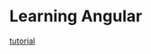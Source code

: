 # Learning Angular

[tutorial](http://www.revillweb.com/tutorials/angularjs-in-30-minutes-angularjs-tutorial/)
